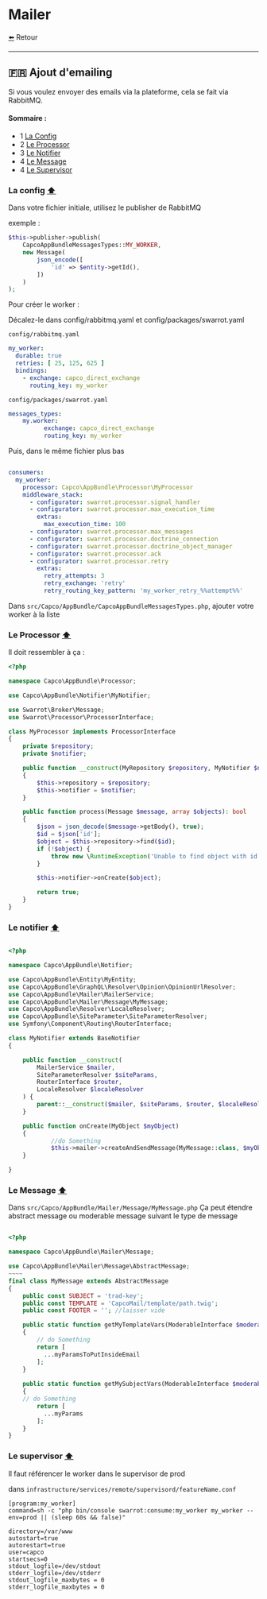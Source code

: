 # <a id="mailer"></a> Mailer 

[⬅️](../README.md) Retour

---
 🇫🇷 Ajout d'emailing
---
Si vous voulez envoyer des emails via la plateforme, cela se fait via RabbitMQ.

#### Sommaire :
- 1 [La Config](#config)
- 2 [Le Processor](#processor)
- 3 [Le Notifier](#notifier)
- 4 [Le Message](#message)
- 4 [Le Supervisor](#supervisor)

###  <div id="config"/></div> La config [⬆️](#mailer) 

Dans votre fichier initiale, utilisez le publisher de RabbitMQ

exemple :

```php
$this->publisher->publish(
    CapcoAppBundleMessagesTypes::MY_WORKER,
    new Message(
        json_encode([
            'id' => $entity->getId(),
        ])
    )
);

```

Pour créer le worker :

Décalez-le dans config/rabbitmq.yaml et config/packages/swarrot.yaml

`config/rabbitmq.yaml`

```yaml
my_worker:
  durable: true
  retries: [ 25, 125, 625 ]
  bindings:
    - exchange: capco_direct_exchange
      routing_key: my_worker
```

`config/packages/swarrot.yaml`

```yaml
messages_types:
    my.worker:
          exchange: capco_direct_exchange
          routing_key: my_worker
```

Puis, dans le même fichier plus bas

```yaml

consumers:
  my_worker:
    processor: Capco\AppBundle\Processor\MyProcessor
    middleware_stack:
      - configurator: swarrot.processor.signal_handler
      - configurator: swarrot.processor.max_execution_time
        extras:
          max_execution_time: 100
      - configurator: swarrot.processor.max_messages
      - configurator: swarrot.processor.doctrine_connection
      - configurator: swarrot.processor.doctrine_object_manager
      - configurator: swarrot.processor.ack
      - configurator: swarrot.processor.retry
        extras:
          retry_attempts: 3
          retry_exchange: 'retry'
          retry_routing_key_pattern: 'my_worker_retry_%%attempt%%'


```

Dans `src/Capco/AppBundle/CapcoAppBundleMessagesTypes.php`, ajouter votre worker à la liste

###  <div id="processor"/></div> Le Processor [⬆️](#mailer) 

Il doit ressembler à ça :

```php
<?php

namespace Capco\AppBundle\Processor;

use Capco\AppBundle\Notifier\MyNotifier;

use Swarrot\Broker\Message;
use Swarrot\Processor\ProcessorInterface;

class MyProcessor implements ProcessorInterface
{
    private $repository;
    private $notifier;

    public function __construct(MyRepository $repository, MyNotifier $notifier)
    {
        $this->repository = $repository;
        $this->notifier = $notifier;
    }

    public function process(Message $message, array $objects): bool
    {
        $json = json_decode($message->getBody(), true);
        $id = $json['id'];
        $object = $this->repository->find($id);
        if (!$object) {
            throw new \RuntimeException('Unable to find object with id : ' . $id);
        }

        $this->notifier->onCreate($object);

        return true;
    }
}

```

###  <div id="notifier"/></div> Le notifier [⬆️](#mailer) 

```php

<?php

namespace Capco\AppBundle\Notifier;

use Capco\AppBundle\Entity\MyEntity;
use Capco\AppBundle\GraphQL\Resolver\Opinion\OpinionUrlResolver;
use Capco\AppBundle\Mailer\MailerService;
use Capco\AppBundle\Mailer\Message\MyMessage;
use Capco\AppBundle\Resolver\LocaleResolver;
use Capco\AppBundle\SiteParameter\SiteParameterResolver;
use Symfony\Component\Routing\RouterInterface;

class MyNotifier extends BaseNotifier
{

    public function __construct(
        MailerService $mailer,
        SiteParameterResolver $siteParams,
        RouterInterface $router,
        LocaleResolver $localeResolver
    ) {
        parent::__construct($mailer, $siteParams, $router, $localeResolver);
    }

    public function onCreate(MyObject $myObject)
    {
            //do Something
            $this->mailer->createAndSendMessage(MyMessage::class, $myObject, [...myParams]);    
    }

}
```

###  <div id="message"/></div> Le Message [⬆️](#mailer)

Dans `src/Capco/AppBundle/Mailer/Message/MyMessage.php`
Ça peut étendre abstract message ou moderable message suivant le type de message

```php

<?php

namespace Capco\AppBundle\Mailer\Message;

use Capco\AppBundle\Mailer\Message\AbstractMessage;
~~~~
final class MyMessage extends AbstractMessage
{
    public const SUBJECT = 'trad-key';
    public const TEMPLATE = 'CapcoMail/template/path.twig';
    public const FOOTER = ''; //laisser vide

    public static function getMyTemplateVars(ModerableInterface $moderable, array $params): array
    {
        // do Something
        return [
          ...myParamsToPutInsideEmail
        ];
    }
    
    public static function getMySubjectVars(ModerableInterface $moderable, array $params): array
    {
    // do Something
        return [
          ...myParams
        ];
    }
}

```

### <div id="supervisor"/></div> Le supervisor [⬆️](#mailer)

Il faut référencer le worker dans le supervisor de prod

dans `infrastructure/services/remote/supervisord/featureName.conf`

```editorconfig
[program:my_worker]
command=sh -c "php bin/console swarrot:consume:my_worker my_worker --env=prod || (sleep 60s && false)"

directory=/var/www
autostart=true
autorestart=true
user=capco
startsecs=0
stdout_logfile=/dev/stdout
stderr_logfile=/dev/stderr
stdout_logfile_maxbytes = 0
stderr_logfile_maxbytes = 0

```
